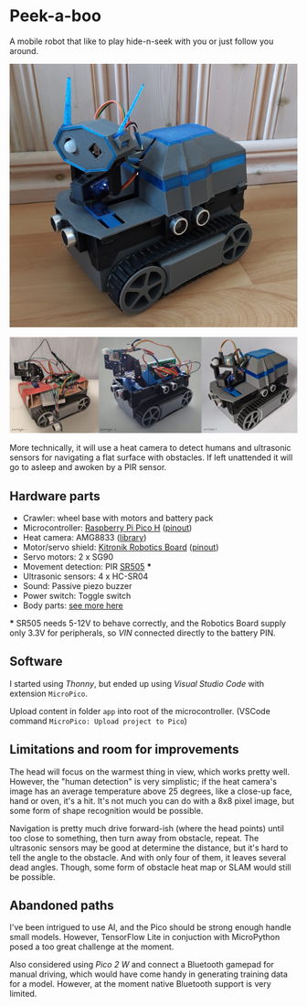 # Peek-a-boo
A mobile robot that like to play hide-n-seek with you or just
follow you around.

![final](doc/final.jpg "Final")

![prototypes](doc/prototypes-collage.jpg "Prototypes")

More technically, it will use a heat camera to detect humans
and ultrasonic sensors for navigating a flat surface with obstacles.
If left unattended it will go to asleep and awoken by a PIR sensor.

## Hardware parts
* Crawler: wheel base with motors and battery pack
* Microcontroller: [Raspberry Pi Pico H](https://www.raspberrypi.com/documentation/microcontrollers/pico-series.html#pico-1-family) ([pinout](https://www.raspberrypi.com/documentation/microcontrollers/images/pico-pinout.svg))
* Heat camera: AMG8833 ([library](https://github.com/peterhinch/micropython-amg88xx))
* Motor/servo shield: [Kitronik Robotics Board](https://github.com/KitronikLtd/Kitronik-Pico-Robotics-Board-MicroPython) ([pinout](https://kitronik.co.uk/cdn/shop/products/5329_additional-1-kitronik-robotics-board-for-raspberry-pi-pico_800x.jpg))
* Servo motors: 2 x SG90
* Movement detection: PIR [SR505](https://hobbycomponents.com/sensors/1066-sr505-miniature-pir-sensor-module) **\***
* Ultrasonic sensors: 4 x HC-SR04
* Sound: Passive piezo buzzer
* Power switch: Toggle switch
* Body parts: [see more here](body-parts/README.md)

**\*** SR505 needs 5-12V to behave correctly, and the Robotics Board supply only 3.3V for peripherals, so *VIN* connected directly to the battery PIN.

## Software
I started using *Thonny*, but ended up using *Visual Studio Code* with extension `MicroPico`.

Upload content in folder `app` into root of the microcontroller. (VSCode command `MicroPico: Upload project to Pico`)

## Limitations and room for improvements
The head will focus on the warmest thing in view, which works pretty well.
However, the "human detection" is very simplistic; if the heat camera's image has an
average temperature above 25 degrees, like a close-up face, hand or oven, it's a hit.
It's not much you can do with a 8x8 pixel image, but some form of shape
recognition would be possible.

Navigation is pretty much drive forward-ish (where the head points) until too
close to something, then turn away from obstacle, repeat.
The ultrasonic sensors may be good at determine the distance, but it's hard to
tell the angle to the obstacle. And with only four of them, it leaves several
dead angles. Though, some form of obstacle heat map or SLAM would still be possible.

## Abandoned paths
I've been intrigued to use AI, and the Pico should be strong enough handle small models.
However, TensorFlow Lite in conjuction with MicroPython posed a too great challenge at the moment.

Also considered using *Pico 2 W* and connect a Bluetooth gamepad for manual driving,
which would have come handy in generating training data for a model. However,
at the moment native Bluetooth support is very limited.
